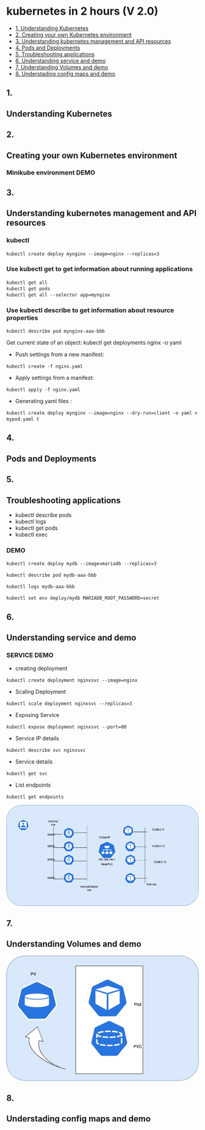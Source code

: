 # kubernetes in 2 hours (V 2.0)

- [1. Understanding Kubernetes](#understanding-kubernetes)
- [2. Creating your own Kubernetes environment](#creating-your-own-kubernetes-environment)
- [3. Understanding kubernetes management and API resources](#understanding-kubernetes-management-and-API-resources)
- [4. Pods and Deployments](#pods-and-deployments)
- [5. Troubleshooting applications](#troubleshooting-applications)
- [6. Understanding service and demo](#understanding-service-and-demo)
- [7. Understanding Volumes and demo](#understanding-volumes-and-demo)
- [8. Understading config maps and demo](#understanding-config-maps-and-demo)

## 1.
##  Understanding Kubernetes








## 2.
## Creating your own Kubernetes environment
### Minikube environment DEMO


## 3.
## Understanding kubernetes management and API resources

### kubectl
 ```
 kubectl create deploy mynginx --image=nginx --replicas=3
 ```
### Use kubectl get to get information about running applications
```
kubectl get all
kubectl get pods
kubectl get all --selector app=mynginx
```

### Use kubectl describe to get information about resource properties
```
kubectl describe pod mynginx-aaa-bbb
```

Get current state of an object: kubectl get deployments nginx -o yaml
* Push settings from a new manifest: 
```
kubectl create -f nginx.yaml
```
* Apply settings from a manifest: 
```
kubectl apply -f nginx.yaml
```
* Generating yaml files :
```
kubectl create deploy mynginx --image=nginx --dry-run=client -o yaml > mypod.yaml t
```

## 4.
## Pods and Deployments


## 5.
##  Troubleshooting applications
* kubectl describe pods
* kubectl logs
* kubectl get pods
* kubectl exec

### DEMO
```
kubectl create deploy mydb --image=mariadb --replicas=3
```
```
kubectl describe pod mydb-aaa-bbb
```
```
kubectl logs mydb-aaa-bbb
```
```
kubectl set env deploy/mydb MARIADB_ROOT_PASSWORD=secret
```

## 6.
## Understanding service and demo

### SERVICE DEMO

* creating deployment
```
kubectl create deployment nginxsvc --image=nginx
```
* Scaling Deployment
```
kubectl scale deployment nginxsvc --replicas=3
```
* Exposing Service
```
kubectl expose deployment nginxsvc --port=80
```
* Service IP details
```
kubectl describe svc nginxsvc 
```
* Service details
```
kubectl get svc
```

* List endpoints
```
kubectl get endpoints
```

![](https://github.com/chirag99969/kubernetes/blob/main/image/Untitled.jpg)


## 7.
##  Understanding Volumes and demo
![](https://github.com/chirag99969/kubernetes/blob/main/image/Untitled%20(1).jpg)


## 8.
##  Understading config maps and demo



